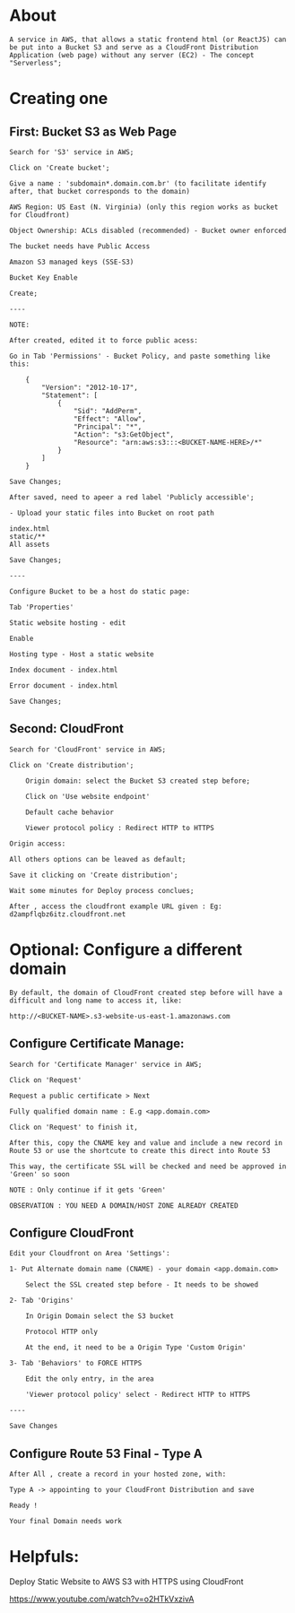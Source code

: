 # About

    A service in AWS, that allows a static frontend html (or ReactJS) can be put into a Bucket S3 and serve as a CloudFront Distribution Application (web page) without any server (EC2) - The concept "Serverless";

# Creating one

## First: Bucket S3 as Web Page

    Search for 'S3' service in AWS;

    Click on 'Create bucket';

    Give a name : 'subdomain*.domain.com.br' (to facilitate identify after, that bucket corresponds to the domain) 

    AWS Region: US East (N. Virginia) (only this region works as bucket for Cloudfront)

    Object Ownership: ACLs disabled (recommended) - Bucket owner enforced

    The bucket needs have Public Access

    Amazon S3 managed keys (SSE-S3)

    Bucket Key Enable

    Create;

    ----

    NOTE:

    After created, edited it to force public acess:

    Go in Tab 'Permissions' - Bucket Policy, and paste something like this:

        {
            "Version": "2012-10-17",
            "Statement": [
                {
                    "Sid": "AddPerm",
                    "Effect": "Allow",
                    "Principal": "*",
                    "Action": "s3:GetObject",
                    "Resource": "arn:aws:s3:::<BUCKET-NAME-HERE>/*"
                }
            ]
        }

    Save Changes;

    After saved, need to apeer a red label 'Publicly accessible';

    - Upload your static files into Bucket on root path 

    index.html
    static/**
    All assets

    Save Changes;

    ----

    Configure Bucket to be a host do static page:

    Tab 'Properties'

    Static website hosting - edit

    Enable

    Hosting type - Host a static website

    Index document - index.html

    Error document - index.html

    Save Changes;

## Second: CloudFront 

    Search for 'CloudFront' service in AWS;

    Click on 'Create distribution';

        Origin domain: select the Bucket S3 created step before;

        Click on 'Use website endpoint'

        Default cache behavior
        
        Viewer protocol policy : Redirect HTTP to HTTPS
    
    Origin access: 

    All others options can be leaved as default;

    Save it clicking on 'Create distribution'; 

    Wait some minutes for Deploy process conclues;

    After , access the cloudfront example URL given : Eg: d2ampflqbz6itz.cloudfront.net

# Optional: Configure a different domain

    By default, the domain of CloudFront created step before will have a difficult and long name to access it, like:

    http://<BUCKET-NAME>.s3-website-us-east-1.amazonaws.com

## Configure Certificate Manage:

    Search for 'Certificate Manager' service in AWS;
    
    Click on 'Request'

    Request a public certificate > Next 

    Fully qualified domain name : E.g <app.domain.com>

    Click on 'Request' to finish it, 

    After this, copy the CNAME key and value and include a new record in Route 53 or use the shortcute to create this direct into Route 53

    This way, the certificate SSL will be checked and need be approved in 'Green' so soon

    NOTE : Only continue if it gets 'Green'

    OBSERVATION : YOU NEED A DOMAIN/HOST ZONE ALREADY CREATED

## Configure CloudFront 

    Edit your Cloudfront on Area 'Settings':

    1- Put Alternate domain name (CNAME) - your domain <app.domain.com>

        Select the SSL created step before - It needs to be showed

    2- Tab 'Origins'

        In Origin Domain select the S3 bucket 

        Protocol HTTP only

        At the end, it need to be a Origin Type 'Custom Origin'

    3- Tab 'Behaviors' to FORCE HTTPS

        Edit the only entry, in the area
        
        'Viewer protocol policy' select - Redirect HTTP to HTTPS

    ----

    Save Changes

## Configure Route 53 Final - Type A

    After All , create a record in your hosted zone, with:

    Type A -> appointing to your CloudFront Distribution and save 

    Ready ! 
    
    Your final Domain needs work

# Helpfuls:

Deploy Static Website to AWS S3 with HTTPS using CloudFront

https://www.youtube.com/watch?v=o2HTkVxzivA